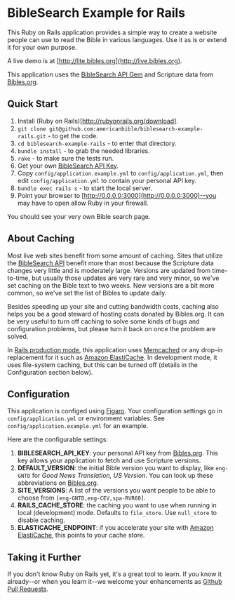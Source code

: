 # BibleSearch Example for Rails

This Ruby on Rails application provides a simple way to create a website people can use to read the Bible in various languages. Use it as is or extend it for your own purpose.

A live demo is at [http://lite.bibles.org](http://live.bibles.org).

This application uses the [BibleSearch API Gem](https://github.com/americanbible/biblesearch-api-ruby) and Scripture data from [Bibles.org](http://tools.bibles.org/api.html).

## Quick Start

1. Install (Ruby on Rails)[http://rubyonrails.org/download].
1. `git clone git@github.com:americanbible/biblesearch-example-rails.git` - to get the code.
1. `cd biblesearch-example-rails` - to enter that directory.
1. `bundle install` - to grab the needed libraries.
1. `rake` - to make sure the tests run.
1. Get your own [BibleSearch API Key](http://tools.bibles.org/api.html).
1. Copy `config/application.example.yml` to `config/application.yml`, then edit `config/application.yml` to contain your personal API key.
1. `bundle exec rails s` - to start the local server.
1. Point your browser to [http://0.0.0.0:3000](http://0.0.0.0:3000)--you may have to open allow Ruby in your firewall.

You should see your very own Bible search page.

## About Caching

Most live web sites benefit from some amount of caching. Sites that utilize the [BibleSearch API](http://tools.bibles.org/api.html) benefit more than most because the Scripture data changes very little and is moderately large. Versions are updated from time-to-time, but usually those updates are very rare and very minor, so we've set caching on the Bible text to two weeks. New versions are a bit more common, so we've set the list of Bibles to update daily.

Besides speeding up your site and cutting bandwidth costs, caching also helps you be a good steward of hosting costs donated by Bibles.org. It can be very useful to turn off caching to solve some kinds of bugs and configuration problems, but please turn it back on once the problem are solved.

In [Rails production mode](http://guides.rubyonrails.org/configuring.html#rails-environment-settings), this application uses [Memcached](http://memcached.org/) or any drop-in replacement for it such as [Amazon ElastiCache](http://aws.amazon.com/elasticache/). In development mode, it uses file-system caching, but this can be turned off (details in the Configuration section below).

## Configuration

This application is configed using [Figaro](https://github.com/laserlemon/figaro). Your configuration settings go in `config/application.yml` or environment variables. See `config/application.example.yml` for an example.

Here are the configurable settings:

1. **BIBLESEARCH_API_KEY**: your personal API key from [Bibles.org](http://tools.bibles.org/api.html). This key allows your application to fetch and use Scripture versions.
1. **DEFAULT_VERSION**: the initial Bible version you want to display, like `eng-GNTD` for *Good News Translation, US Version*. You can look up these abbreviations on [Bibles.org](http://tools.bibles.org/api.html).
1. **SITE_VERSIONS**: A list of the versions you want people to be able to choose from `[eng-GNTD,eng-CEV,spa-RVR60]`.
1. **RAILS_CACHE_STORE**: the caching you want to use when running in local (development) mode. Defaults to `file_store`. Use `null_store` to disable caching.
1. **ELASTICACHE_ENDPOINT**: if you accelerate your site with [Amazon ElastiCache](http://aws.amazon.com/elasticache/), this points to your cache store.

## Taking it Further

If you don't know Ruby on Rails yet, it's a great tool to learn. If you know it already--or when you learn it--we welcome your enhancements as [Github Pull Requests](https://help.github.com/articles/using-pull-requests).
